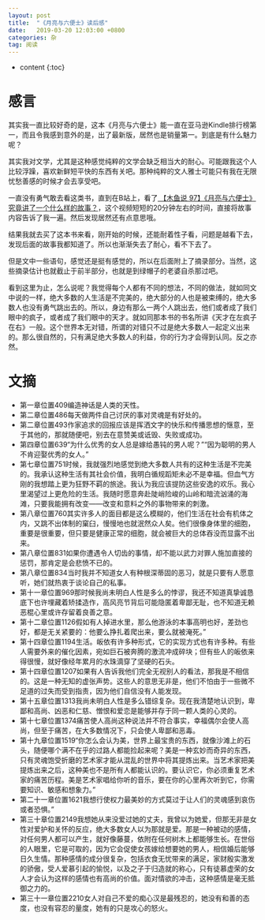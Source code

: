 ```yaml
---
layout: post
title:  "《月亮与六便士》读后感"
date:   2019-03-20 12:03:00 +0800
categories: 杂
tag: 阅读
---
```


* content
{:toc}

# 感言

其实我一直比较好奇的是，这本《月亮与六便士》能一直在亚马逊Kindle排行榜第一，而且令我感到意外的是，出了最新版，居然也是销量第一。到底是有什么魅力呢？

其实我对文学，尤其是这种感觉纯粹的文学会缺乏相当大的耐心。可能跟我这个人比较浮躁，喜欢新鲜短平快的东西有关吧。那种纯粹的文人雅士可能只有我在无限忧愁善感的时候才会去享受吧。

一直没有勇气敢去看这类书，直到在B站上，看了[
【木鱼说 97】《月亮与六便士》究竟讲了一个什么样的故事？](
https://www.bilibili.com/video/av44776475?t=1126)，这个视频短短的20分钟左右的时间，直接将故事内容告诉了我一遍。然后发现居然还有点意思哦。

结果我就去买了这本书来看，刚开始的时候，还能耐着性子看，问题是越看下去，发现后面的故事我都知道了。所以也渐渐失去了耐心，看不下去了。

但是文中一些语句，感觉还是挺有感觉的，所以在后面附上了摘录部分。当然，这些摘录估计也就截止于前半部分，也就是到绿帽子的老婆自杀那过吧。

看到这里为止，怎么说呢？我觉得每个人都有不同的想法，不同的做法，就如同文中说的一样，绝大多数的人生活是不完美的，绝大部分的人也是被束缚的，绝大多数人也没有勇气跳出去的。所以，身边有那么一两个人跳出去，他们或者成了我们眼中的疯子，或者成了我们眼中的天才。就如同那本书的书名所讲《天才在左疯子在右》一般。这个世界本无对错，所谓的对错只不过是绝大多数人一起定义出来的。那么很自然的，只有满足绝大多数人的利益，你的行为才会得到认同。反之亦然。

# 文摘

- 第一章位置409编造神话是人类的天性。
- 第二章位置486每天做两件自己讨厌的事对灵魂是有好处的。
- 第二章位置493作家追求的回报应该是挥洒文字的快乐和传播思想的惬意，至于其他的，那就随便吧，别去在意赞美或诋毁、失败或成功。
- 第四章位置639“为什么优秀的女人总是嫁给愚钝的男人呢？”“因为聪明的男人不肯迎娶优秀的女人。”
- 第七章位置751时候，我就强烈地感觉到绝大多数人共有的这种生活是不完美的。我承认这种生活有其社会价值，我明白循规蹈矩未必不是幸福。但血气方刚的我想踏上更为狂野不羁的旅途。我认为我应该提防这些安逸的欢乐。我心里渴望过上更危险的生活。我随时愿意奔赴陡峭险峻的山岭和暗流汹涌的海滩，只要我能拥有改变——改变和意料之外的事物带来的刺激。
- 第八章位置760其实许多人的面目都是这么模糊的，他们生活在社会有机体之内，又跳不出体制的窠臼，慢慢地也就泯然众人矣。他们很像身体里的细胞，重要是很重要，但只要是健康正常的细胞，就会被巨大的总体吞没而显露不出来。
- 第八章位置831如果你遭遇令人切齿的事情，却不能以武力对罪人施加直接的惩罚，那肯定是会悲愤不已的。
- 第八章位置834当时我并不知道女人有种根深蒂固的恶习，就是只要有人愿意听，她们就热衷于谈论自己的私事。
- 第十一章位置969那时候我尚未明白人性是多么的悖谬，我还不知道真挚诚恳底下也许埋藏着矫揉造作，高风亮节背后可能隐匿着卑鄙无耻，也不知道无赖恶棍心里或许存留着良善之意。
- 第十二章位置1126假如有人掉进水里，那么他游泳的本事高明也好，差劲也好，都是无关紧要的：他要么挣扎着爬出来，要么就被淹死。”
- 第十四章位置1194生活。皈依有许多种形式，它的实现方式也有许多种。有些人需要外来的催化因素，宛如巨石被奔腾的激流冲成碎块；但有些人的皈依来得很慢，就好像经年累月的水珠滴穿了坚硬的石头。
- 第十四章位置1207如果有人告诉我他们完全无视别人的看法，那我是不相信的。这是一种无知的虚张声势。这些人的意思无非是，他们不怕由于一些微不足道的过失而受到指责，因为他们自信没有人能发现。
- 第十五章位置1313我尚未明白人性是多么错综复杂。现在我清楚地认识到，卑鄙和高尚、凶恶和仁慈、憎恨和爱恋是能够并存于同一颗人类的心灵的。
- 第十七章位置1374痛苦使人高尚这种说法并不符合事实，幸福偶尔会使人高尚，但至于痛苦，在大多数情况下，只会使人卑鄙和恶毒。
- 第十九章位置1519“你怎么会认为美，世界上最宝贵的东西，就像沙滩上的石头，随便哪个满不在乎的过路人都能捡起来呢？美是一种玄妙而奇异的东西，只有灵魂饱受折磨的艺术家才能从混乱的世界中将其提炼出来。当艺术家把美提炼出来之后，这种美也不是所有人都能认识的。要认识它，你必须重复艺术家的痛苦历程。美是艺术家唱给你听的音乐，要在你的心里再次听到它，你需要知识、敏感和想象力。”
- 第二十一章位置1621我想行使权力最美妙的方式莫过于让人们的灵魂感到哀伤或者恐惧。”
- 第三十章位置2149我想她从来没爱过她的丈夫，我曾以为她爱，但那无非是女性对爱护和关怀的反应，绝大多数女人以为那就是爱。那是一种被动的感情，对任何男人都可以产生，就好像藤蔓，依附在任何树木上都能够生长。在世俗的人眼里，它是可取的，因为它会促使女孩嫁给想要她的男人，相信婚后能够日久生情。那种感情的成分很复杂，包括衣食无忧带来的满足，家财殷实激发的骄傲，受人爱慕引起的愉悦，以及之子于归造就的称心，只有徒慕虚荣的女人才会认为这样的感情也有高尚的价值。面对情欲的冲击，这种感情是毫无抵御之力的。
- 第三十一章位置2210女人对自己不爱的痴心汉是最残忍的，她没有和善的态度，也没有容忍的量度，她有的只是攻心的怒火。